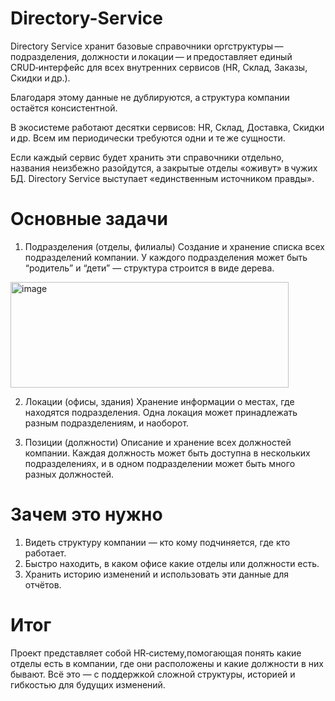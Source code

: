# Directory-Service

Directory Service хранит базовые справочники оргструктуры — подразделения, должности и локации — и предоставляет единый CRUD‑интерфейс для всех внутренних сервисов (HR, Склад, Заказы, Скидки и др.). 

Благодаря этому данные не дублируются, а структура компании остаётся консистентной.

В экосистеме работают десятки сервисов: HR, Склад, Доставка, Скидки и др. Всем им периодически требуются одни и те же сущности.

Если каждый сервис будет хранить эти справочники отдельно, названия неизбежно разойдутся, а закрытые отделы «оживут» в чужих БД.
Directory Service выступает «единственным источником правды».

# Основные задачи

1. Подразделения (отделы, филиалы)
Создание и хранение списка всех подразделений компании.
У каждого подразделения может быть “родитель” и “дети” — структура строится в виде дерева.
<img width="445" height="169" alt="image" src="https://github.com/user-attachments/assets/cbef2f81-46d8-4c38-9d80-10f4f0a7f2ca" />

2. Локации (офисы, здания)
Хранение информации о местах, где находятся подразделения.
Одна локация может принадлежать разным подразделениям, и наоборот.

3. Позиции (должности)
Описание и хранение всех должностей компании.
Каждая должность может быть доступна в нескольких подразделениях, и в одном подразделении может быть много разных должностей.
# Зачем это нужно

1. Видеть структуру компании — кто кому подчиняется, где кто работает.
2. Быстро находить, в каком офисе какие отделы или должности есть.
3. Хранить историю изменений и использовать эти данные для отчётов.

# Итог

Проект представляет собой HR‑систему,помогающая понять какие отделы есть в компании, где они расположены и какие должности в них бывают. Всё это — с поддержкой сложной структуры, историей и гибкостью для будущих изменений.
